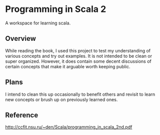 Programming in Scala 2
======================
A workspace for learning scala.

Overview
--------
While reading the book, I used this project to test my understanding of various concepts and try out examples.  It is not intended to be clean or super organized.  However, it does contain some decent discussions of certain concepts that make it arguable worth keeping public.

Plans
-----
I intend to clean this up occasionally to benefit others and revisit to learn new concepts or brush up on previously learned ones.

Reference
---------
http://ccfit.nsu.ru/~den/Scala/programming_in_scala_2nd.pdf
